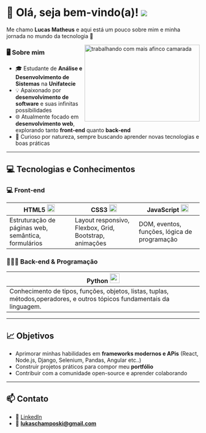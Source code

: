 # 👋 Olá, seja bem-vindo(a)! <img src="https://www.codewars.com/users/m1st1nh0/badges/large"/>

Me chamo **Lucas Matheus** e aqui está um pouco sobre mim e minha jornada no mundo da tecnologia 🚀

<img src="https://wordpress-cms-revista-prod-assets.quero.space/legacy_posts/post_images/15721/a3db5ae0d93f3eaf373589f2e21c36e5dade68e6.gif?1551215966" alt="trabalhando com mais afinco camarada" width="300" height="200" align="right"/>

### 🖥️ Sobre mim
- 🎓 Estudante de **Análise e Desenvolvimento de Sistemas** na **Unifatecie**  
- 💡 Apaixonado por **desenvolvimento de software** e suas infinitas possibilidades  
- 🌐 Atualmente focado em **desenvolvimento web**, explorando tanto **front-end** quanto **back-end**  
- 🔎 Curioso por natureza, sempre buscando aprender novas tecnologias e boas práticas  

---

## 💻 Tecnologias e Conhecimentos

### 💻 Front-end
| **HTML5** <img src="https://upload.wikimedia.org/wikipedia/commons/6/61/HTML5_logo_and_wordmark.svg" width="20"/> | **CSS3** <img src="https://upload.wikimedia.org/wikipedia/commons/d/d5/CSS3_logo_and_wordmark.svg" width="20"/> | **JavaScript** <img src="https://upload.wikimedia.org/wikipedia/commons/6/6a/JavaScript-logo.png" width="20"/> |
|-----------------|-----------------|-----------------|
| Estruturação de páginas web, semântica, formulários | Layout responsivo, Flexbox, Grid, Bootstrap, animações | DOM, eventos, funções, lógica de programação |

### 👨🏽‍💻 Back-end & Programação
| **Python** <img src="https://upload.wikimedia.org/wikipedia/commons/c/c3/Python-logo-notext.svg" width="25"/> |
|-----------------|
| Conhecimento de tipos, funções, objetos, listas, tuplas, métodos,operadores, e outros tópicos fundamentais da linguagem. |


---

## 📈 Objetivos
- Aprimorar minhas habilidades em **frameworks modernos e APis** (React, Node.js, Django, Selenium, Pandas, Angular etc..)  
- Construir projetos práticos para compor meu **portfólio**  
- Contribuir com a comunidade open-source e aprender colaborando
  

---

## 📫 Contato
- 💼 [LinkedIn](https://www.linkedin.com/in/lucas-schamposki/)  
- 📧 **lukaschamposki@gmail.com**  
 

